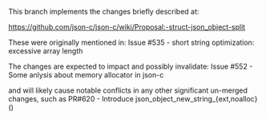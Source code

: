 
This branch implements the changes briefly described at:

https://github.com/json-c/json-c/wiki/Proposal:-struct-json_object-split

These were originally mentioned in:
Issue #535 - short string optimization: excessive array length

The changes are expected to impact and possibly invalidate:
Issue #552 - Some anlysis about memory allocator in json-c

and will likely cause notable conflicts in any other significant un-merged
changes, such as PR#620 - Introduce json_object_new_string_{ext,noalloc}()


